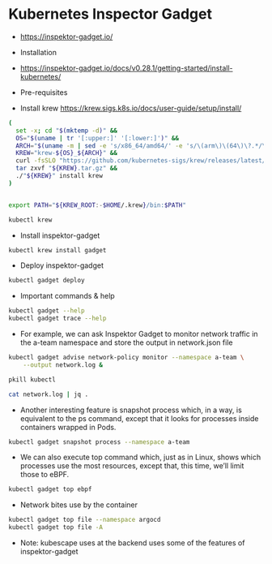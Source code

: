 # Kubernetes Inspector Gadget

- https://inspektor-gadget.io/

- Installation

- https://inspektor-gadget.io/docs/v0.28.1/getting-started/install-kubernetes/

- Pre-requisites

- Install krew https://krew.sigs.k8s.io/docs/user-guide/setup/install/
```bash
(
  set -x; cd "$(mktemp -d)" &&
  OS="$(uname | tr '[:upper:]' '[:lower:]')" &&
  ARCH="$(uname -m | sed -e 's/x86_64/amd64/' -e 's/\(arm\)\(64\)\?.*/\1\2/' -e 's/aarch64$/arm64/')" &&
  KREW="krew-${OS}_${ARCH}" &&
  curl -fsSLO "https://github.com/kubernetes-sigs/krew/releases/latest/download/${KREW}.tar.gz" &&
  tar zxvf "${KREW}.tar.gz" &&
  ./"${KREW}" install krew
)


export PATH="${KREW_ROOT:-$HOME/.krew}/bin:$PATH"

kubectl krew 
```

- Install inspektor-gadget
```bash
kubectl krew install gadget
```

- Deploy inspektor-gadget
```bash
kubectl gadget deploy
```

- Important commands & help
```bash
kubectl gadget --help
kubectl gadget trace --help
```

- For example, we can ask Inspektor Gadget to monitor network traffic in the a-team namespace and store the output in network.json file

```bash
kubectl gadget advise network-policy monitor --namespace a-team \
    --output network.log &

pkill kubectl

cat network.log | jq .
```

- Another interesting feature is snapshot process which, in a way, is equivalent to the ps command, except that it looks for processes inside containers wrapped in Pods.

```bash
kubectl gadget snapshot process --namespace a-team
```

- We can also execute top command which, just as in Linux, shows which processes use the most resources, except that, this time, we’ll limit those to eBPF.
    
```bash
kubectl gadget top ebpf
```

- Network bites use by the container
```bash
kubectl gadget top file --namespace argocd
kubectl gadget top file -A
```

- Note: kubescape uses at the backend uses some of the features of inspektor-gadget